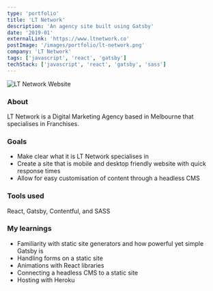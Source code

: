 ```yaml
---
type: 'portfolio'
title: 'LT Network'
description: 'An agency site built using Gatsby'
date: '2019-01'
externalLink: 'https://www.ltnetwork.co'
postImage: '/images/portfolio/lt-network.png'
company: 'LT Network'
tags: ['javascript', 'react', 'gatsby']
techStack: ['javascript', 'react', 'gatsby', 'sass']
---
```


![LT Network Website](/images/portfolio/lt-network.png 'LT Network Website')[]()

### About

LT Network is a Digital Marketing Agency based in Melbourne that specialises in Franchises.

### Goals

- Make clear what it is LT Network specialises in
- Create a site that is mobile and desktop friendly website with quick response times
- Allow for easy customisation of content through a headless CMS

### Tools used

React, Gatsby, Contentful, and SASS

### My learnings

- Familiarity with static site generators and how powerful yet simple Gatsby is
- Handling forms on a static site
- Animations with React libraries
- Connecting a headless CMS to a static site
- Hosting with Heroku
